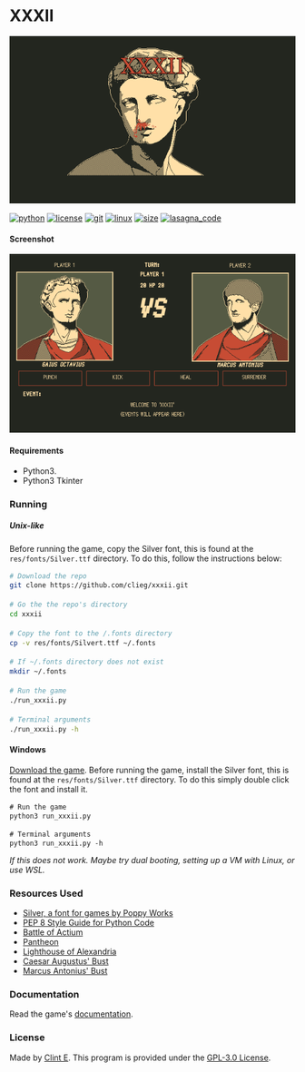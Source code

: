 # XXXII

![cover](res/cover.png)

[![python](https://img.shields.io/badge/made_with-python-c74c34?labelColor=23261f&logo=python&logoColor=c74c34)](https://python.org)
[![license](https://img.shields.io/badge/license-GPL&#8208;3.0-c74c34?labelColor=23261f&logo=gnu&logoColor=c74c34)](https://github.com/clieg/xxxii/blob/master/LICENSE)
[![git](https://img.shields.io/badge/uses-git-c74c34?labelColor=23261f&logo=git&logoColor=c74c34)](https://git-scm.com)
[![linux](https://img.shields.io/badge/works_on-my_machine-c74c34?labelColor=23261f&logo=fedora&logoColor=c74c34)](https://getfedora.org)
[![size](https://img.shields.io/github/repo-size/clieg/xxxii?color=c74c34&labelColor=23261f&logo=github&logoColor=c74c34)](https://github.com/clieg/xxxii.git)
[![lasagna_code](https://img.shields.io/badge/contains-tasty_lasagna_code-c74c34?labelColor=23261f)](https://en.wikipedia.org/wiki/Spaghetti_code#Lasagna_code)


#### Screenshot
![screenshot](res/screenshot.png)

#### Requirements
* Python3.
* Python3 Tkinter


### Running
##### Unix-like
Before running the game, copy the Silver font, this is found at the `res/fonts/Silver.ttf` directory. To do this, follow the instructions below:
```bash
# Download the repo
git clone https://github.com/clieg/xxxii.git

# Go the the repo's directory
cd xxxii

# Copy the font to the /.fonts directory
cp -v res/fonts/Silvert.ttf ~/.fonts

# If ~/.fonts directory does not exist
mkdir ~/.fonts

# Run the game
./run_xxxii.py

# Terminal arguments
./run_xxxii.py -h
```


#### Windows
[Download the game](https://github.com/clieg/xxxii/archive/refs/heads/master.zip).
Before running the game, install the Silver font, this is found at the `res/fonts/Silver.ttf` directory. To do this simply double click the font and install it.
```shell
# Run the game
python3 run_xxxii.py

# Terminal arguments
python3 run_xxxii.py -h
```
*If this does not work. Maybe try dual booting, setting up a VM with Linux, or use WSL.*


### Resources Used
* [Silver, a font for games by Poppy Works](https://poppyworks.itch.io/silver)
* [PEP 8 Style Guide for Python Code](https://python.org/dev/peps/pep-0008)
* [Battle of Actium](https://en.wikipedia.org/wiki/Battle_of_Actium)
* [Pantheon](https://en.wikipedia.org/wiki/Pantheon,_Rome)
* [Lighthouse of Alexandria](https://en.wikipedia.org/wiki/Alexandria_lighthouse)
* [Caesar Augustus' Bust](https://upload.wikimedia.org/wikipedia/commons/0/0b/Augustus_Bevilacqua_Glyptothek_Munich_317.jpg)
* [Marcus Antonius' Bust](https://upload.wikimedia.org/wikipedia/commons/2/21/Marcus_Antonius_marble_bust_in_the_Vatican_Museums.jpg)

### Documentation
Read the game's [documentation](https://github.com/clieg/xxxii/blob/master/DOC.md).


### License
Made by [Clint E](https://github.com/clieg). This program is provided under the [GPL-3.0 License](https://github.com/clieg/xxxii/blob/master/LICENSE).